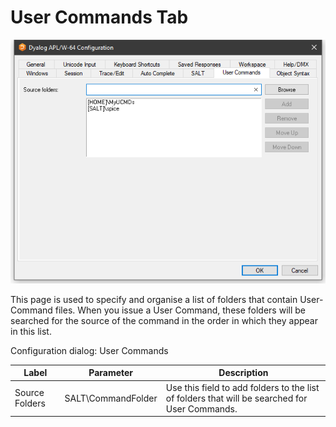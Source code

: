 # User Commands Tab

![configuration dialog user commands tab](../img/configuration-dialog-user-commands-tab.png)

This page is used to specify and organise a list of folders that contain User-Command files. When you issue a User Command, these folders will be searched for the source of the command in the order in which they appear in this list.

Configuration dialog: User Commands

| Label | Parameter | Description |
| --- | --- | ---  |
| Source Folders | SALT\CommandFolder | Use this field to add folders to the list of folders that will be searched for User Commands. |
